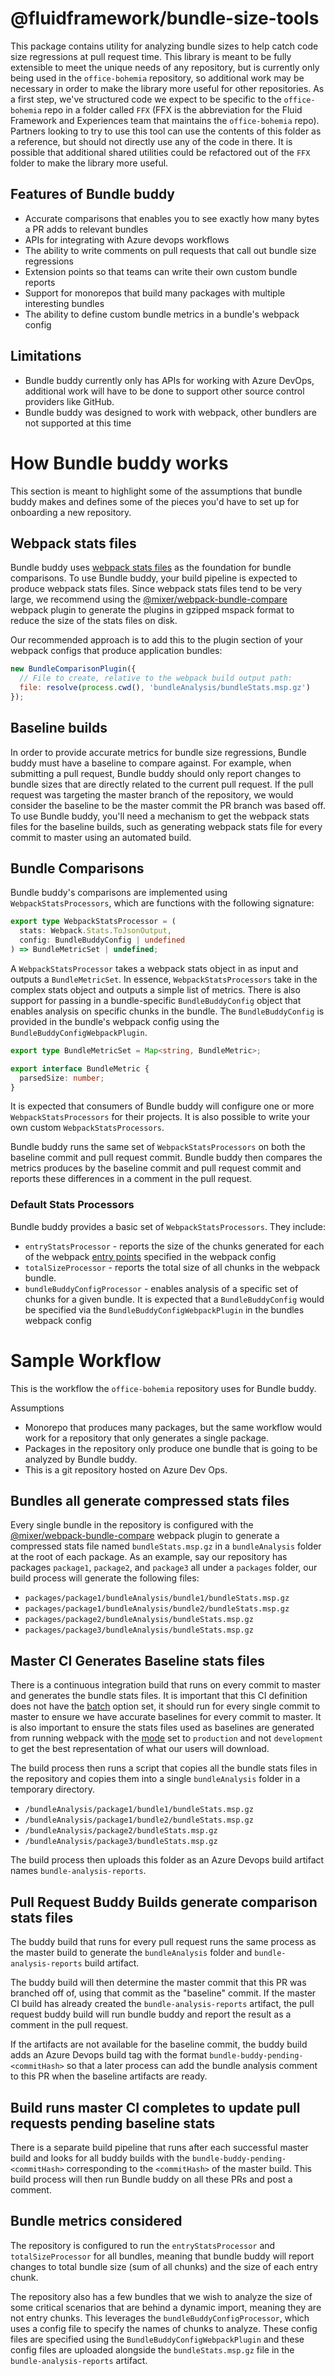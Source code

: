 # @fluidframework/bundle-size-tools

This package contains utility for analyzing bundle sizes to help catch code size regressions at pull request time. This library is meant to be fully extensible to meet the unique needs of any repository, but is currently only being used in the `office-bohemia` repository, so additional work may be necessary in order to make the library more useful for other repositories. As a first step, we've structured code we expect to be specific to the `office-bohemia` repo in a folder called `FFX` (FFX is the abbreviation for the Fluid Framework and Experiences team that maintains the `office-bohemia` repo). Partners looking to try to use this tool can use the contents of this folder as a reference, but should not directly use any of the code in there. It is possible that additional shared utilities could be refactored out of the `FFX` folder to make the library more useful.

## Features of Bundle buddy

- Accurate comparisons that enables you to see exactly how many bytes a PR adds to relevant bundles
- APIs for integrating with Azure devops workflows
- The ability to write comments on pull requests that call out bundle size regressions
- Extension points so that teams can write their own custom bundle reports
- Support for monorepos that build many packages with multiple interesting bundles
- The ability to define custom bundle metrics in a bundle's webpack config

## Limitations

- Bundle buddy currently only has APIs for working with Azure DevOps, additional work will have to be done to support other source control providers like GitHub.
- Bundle buddy was designed to work with webpack, other bundlers are not supported at this time

# How Bundle buddy works

This section is meant to highlight some of the assumptions that bundle buddy makes and defines some of the pieces you'd have to set up for onboarding a new repository.

## Webpack stats files

Bundle buddy uses [webpack stats files](https://webpack.js.org/configuration/stats/) as the foundation for bundle comparisons. To use Bundle buddy, your build pipeline is expected to produce webpack stats files. Since webpack stats files tend to be very large, we recommend using the [@mixer/webpack-bundle-compare](https://github.com/mixer/webpack-bundle-compare) webpack plugin to generate the plugins in gzipped mspack format to reduce the size of the stats files on disk.

Our recommended approach is to add this to the plugin section of your webpack configs that produce application bundles:

```javascript
new BundleComparisonPlugin({
  // File to create, relative to the webpack build output path:
  file: resolve(process.cwd(), 'bundleAnalysis/bundleStats.msp.gz')
});
```

## Baseline builds

In order to provide accurate metrics for bundle size regressions, Bundle buddy must have a baseline to compare against. For example, when submitting a pull request, Bundle buddy should only report changes to bundle sizes that are directly related to the current pull request. If the pull request was targeting the master branch of the repository, we would consider the baseline to be the master commit the PR branch was based off. To use Bundle buddy, you'll need a mechanism to get the webpack stats files for the baseline builds, such as generating webpack stats file for every commit to master using an automated build.

## Bundle Comparisons

Bundle buddy's comparisons are implemented using `WebpackStatsProcessors`, which are functions with the following signature:

```typescript
export type WebpackStatsProcessor = (
  stats: Webpack.Stats.ToJsonOutput,
  config: BundleBuddyConfig | undefined
) => BundleMetricSet | undefined;
```

A `WebpackStatsProcessor` takes a webpack stats object in as input and outputs a `BundleMetricSet`. In essence, `WebpackStatsProcessors` take in the complex stats object and outputs a simple list of metrics. There is also support for passing in a bundle-specific `BundleBuddyConfig` object that enables analysis on specific chunks in the bundle. The `BundleBuddyConfig` is provided in the bundle's webpack config using the `BundleBuddyConfigWebpackPlugin`.

```typescript
export type BundleMetricSet = Map<string, BundleMetric>;

export interface BundleMetric {
  parsedSize: number;
}
```

It is expected that consumers of Bundle buddy will configure one or more `WebpackStatsProcessors` for their projects. It is also possible to write your own custom `WebpackStatsProcessors`.

Bundle buddy runs the same set of `WebpackStatsProcessors` on both the baseline commit and pull request commit. Bundle buddy then compares the metrics produces by the baseline commit and pull request commit and reports these differences in a comment in the pull request.

### Default Stats Processors

Bundle buddy provides a basic set of `WebpackStatsProcessors`. They include:

- `entryStatsProcessor` - reports the size of the chunks generated for each of the webpack [entry points](https://webpack.js.org/concepts/entry-points/) specified in the webpack config
- `totalSizeProcessor` - reports the total size of all chunks in the webpack bundle.
- `bundleBuddyConfigProcessor` - enables analysis of a specific set of chunks for a given bundle. It is expected that a `BundleBuddyConfig` would be specified via the `BundleBuddyConfigWebpackPlugin` in the bundles webpack config

# Sample Workflow

This is the workflow the `office-bohemia` repository uses for Bundle buddy.

Assumptions

- Monorepo that produces many packages, but the same workflow would work for a repository that only generates a single package.
- Packages in the repository only produce one bundle that is going to be analyzed by Bundle buddy.
- This is a git repository hosted on Azure Dev Ops.

## Bundles all generate compressed stats files

Every single bundle in the repository is configured with the [@mixer/webpack-bundle-compare](https://github.com/mixer/webpack-bundle-compare) webpack plugin to generate a compressed stats file named `bundleStats.msp.gz` in a `bundleAnalysis` folder at the root of each package. As an example, say our repository has packages `package1`, `package2`, and `package3` all under a `packages` folder, our build process will generate
the following files:

- `packages/package1/bundleAnalysis/bundle1/bundleStats.msp.gz`
- `packages/package1/bundleAnalysis/bundle2/bundleStats.msp.gz`
- `packages/package2/bundleAnalysis/bundleStats.msp.gz`
- `packages/package3/bundleAnalysis/bundleStats.msp.gz`

## Master CI Generates Baseline stats files

There is a continuous integration build that runs on every commit to master and generates the bundle stats files. It is important that this CI definition does not have the [batch](https://docs.microsoft.com/en-us/azure/devops/pipelines/yaml-schema?view=azure-devops&tabs=schema%2Cparameter-schema) option set, it should run for every single commit to master to ensure we have accurate baselines for every commit to master. It is also important to ensure the stats files used as baselines are generated from running webpack with the [mode](https://webpack.js.org/configuration/mode/) set to `production` and not `development` to get the best representation of what our users will download.

The build process then runs a script that copies all the bundle stats files in the repository and copies them into a single `bundleAnalysis` folder in a temporary directory.

- `/bundleAnalysis/package1/bundle1/bundleStats.msp.gz`
- `/bundleAnalysis/package1/bundle2/bundleStats.msp.gz`
- `/bundleAnalysis/package2/bundleStats.msp.gz`
- `/bundleAnalysis/package3/bundleStats.msp.gz`

The build process then uploads this folder as an Azure Devops build artifact names `bundle-analysis-reports`.

## Pull Request Buddy Builds generate comparison stats files

The buddy build that runs for every pull request runs the same process as the master build to generate the `bundleAnalysis` folder and `bundle-analysis-reports` build artifact.

The buddy build will then determine the master commit that this PR was branched off of, using that commit as the "baseline" commit. If the master CI build has already created the `bundle-analysis-reports` artifact, the pull request buddy build will run bundle buddy and report the result as a comment in the pull request.

If the artifacts are not available for the baseline commit, the buddy build adds an Azure Devops build tag with the format `bundle-buddy-pending-<commitHash>` so that a later process can add the bundle analysis comment to this PR when the baseline artifacts are ready.

## Build runs master CI completes to update pull requests pending baseline stats

There is a separate build pipeline that runs after each successful master build and looks for all buddy builds with the `bundle-buddy-pending-<commitHash>` corresponding to the `<commitHash>` of the master build. This build process will then run Bundle buddy on all these PRs and post a comment.

## Bundle metrics considered

The repository is configured to run the `entryStatsProcessor` and `totalSizeProcessor` for all bundles, meaning that bundle buddy will report changes to total bundle size (sum of all chunks) and the size of each entry chunk.

The repository also has a few bundles that we wish to analyze the size of some critical scenarios that are behind a dynamic import, meaning they are not entry chunks. This leverages the `bundleBuddyConfigProcessor`, which uses a config file to specify the names of chunks to analyze. These config files are specified using the `BundleBuddyConfigWebpackPlugin` and these config files are uploaded alongside the `bundleStats.msp.gz` file in the `bundle-analysis-reports` artifact.
